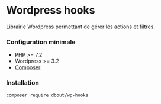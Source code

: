 # Wordpress hooks

Librairie Wordpress permettant de gérer les actions et filtres.

### Configuration minimale

- PHP >= 7.2
- Wordpress >= 3.2
- [Composer](https://getcomposer.org/)

### Installation

```bash
composer require dbout/wp-hooks
```
